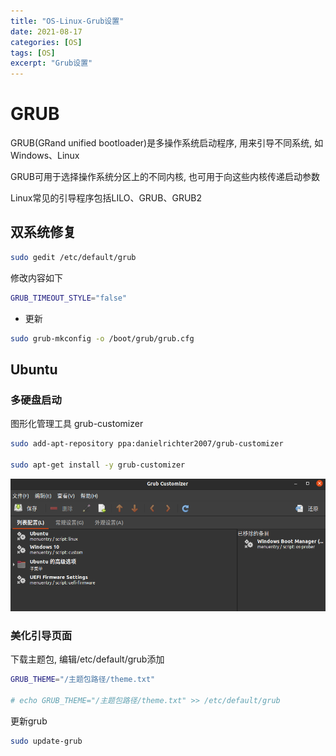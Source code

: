 ```yaml
---
title: "OS-Linux-Grub设置"
date: 2021-08-17
categories: [OS]
tags: [OS]
excerpt: "Grub设置"
---
```


# GRUB

GRUB(GRand unified bootloader)是多操作系统启动程序, 用来引导不同系统, 如Windows、Linux

GRUB可用于选择操作系统分区上的不同内核, 也可用于向这些内核传递启动参数

Linux常见的引导程序包括LILO、GRUB、GRUB2

## 双系统修复

```sh
sudo gedit /etc/default/grub
```

修改内容如下

```sh
GRUB_TIMEOUT_STYLE="false"
```

- 更新

```sh
sudo grub-mkconfig -o /boot/grub/grub.cfg
```

## Ubuntu

### 多硬盘启动

图形化管理工具 grub-customizer

```sh
sudo add-apt-repository ppa:danielrichter2007/grub-customizer

sudo apt-get install -y grub-customizer
```

![](https://raw.githubusercontent.com/dmjcb/SelfImgur/main/20210817002414.png)

### 美化引导页面

下载主题包, 编辑/etc/default/grub添加

```sh
GRUB_THEME="/主题包路径/theme.txt"

# echo GRUB_THEME="/主题包路径/theme.txt" >> /etc/default/grub
```

更新grub

```sh
sudo update-grub
```
